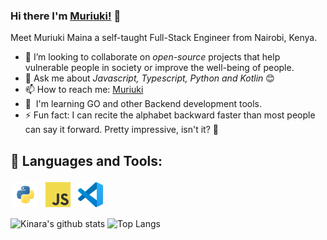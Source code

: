 ### Hi there I'm [Muriuki!](https://github.com/MURIUKI2092) 👋

Meet Muriuki Maina a self-taught Full-Stack Engineer from Nairobi, Kenya.

- 👯 I’m looking to collaborate on _open-source_ projects that help vulnerable people in society or improve the well-being of people.
- 💬 Ask me about _Javascript, Typescript, Python and Kotlin_ 😊
- 📫 How to reach me: [Muriuki](https://www.linkedin.com/in/james-muriuki-857a241b8/)
- 🧠  I'm learning GO and other Backend development tools.
- ⚡ Fun fact: I can recite the alphabet backward faster than most people can say it forward. Pretty impressive, isn't it? 🚀

## 🧰 Languages and Tools:

<p align="left">
<img src="https://raw.githubusercontent.com/github/explore/80688e429a7d4ef2fca1e82350fe8e3517d3494d/topics/python/python.png" alt="Python" height="40" style="vertical-align:top; margin:4px">
<img src="https://raw.githubusercontent.com/github/explore/80688e429a7d4ef2fca1e82350fe8e3517d3494d/topics/javascript/javascript.png" alt="Javascript" height="40" style="vertical-align:top; margin:4px">
<img src="https://raw.githubusercontent.com/github/explore/80688e429a7d4ef2fca1e82350fe8e3517d3494d/topics/visual-studio-code/visual-studio-code.png" alt="VS Code" height="40" style="vertical-align:top; margin:4px">
</p>

![Kinara's github stats](https://github-readme-stats.vercel.app/api?username=MURIUKI2092&&hide=["contribs","issues"]&show_icons=true&title_color=fff&icon_color=79ff97&text_color=9f9f9f&bg_color=151515)
![Top Langs](https://github-readme-stats.vercel.app/api/top-langs/?username=MURIUKI2092&theme=tokyonight)
